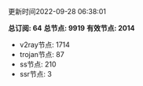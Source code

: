 更新时间2022-09-28 06:38:01

**总订阅: 64**
**总节点: 9919**
**有效节点: 2014**
- v2ray节点: 1714
- trojan节点: 87
- ss节点: 210
- ssr节点: 3
